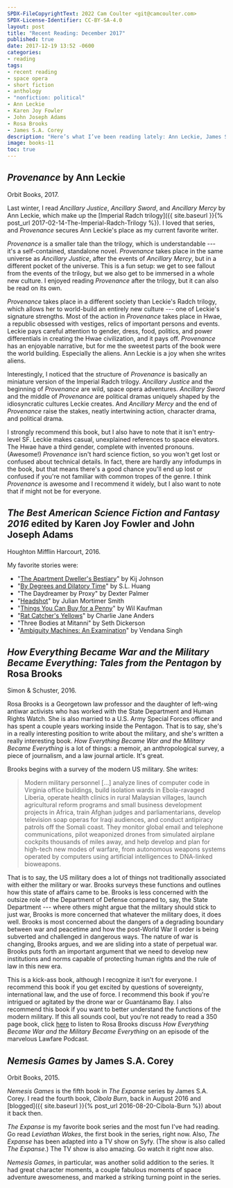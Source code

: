 ```yaml
---
SPDX-FileCopyrightText: 2022 Cam Coulter <git@camcoulter.com>
SPDX-License-Identifier: CC-BY-SA-4.0
layout: post
title: "Recent Reading: December 2017"
published: true
date: 2017-12-19 13:52 -0600
categories:
- reading
tags:
- recent reading
- space opera
- short fiction
- anthology
- "nonfiction: political"
- Ann Leckie
- Karen Joy Fowler
- John Joseph Adams
- Rosa Brooks
- James S.A. Corey
description: "Here’s what I’ve been reading lately: Ann Leckie, James S.A. Corey, Rosa Brooks, and more."
image: books-11
toc: true
---
```


## <cite>Provenance</cite> by Ann Leckie

<p class="bookinfo">Orbit Books, 2017.</p>

Last winter, I read <cite>Ancillary Justice</cite>, <cite>Ancillary Sword</cite>, and <cite>Ancillary Mercy</cite> by Ann Leckie, which make up the [Imperial Radch trilogy]({{ site.baseurl }}{% post_url 2017-02-14-The-Imperial-Radch-Trilogy %}). I loved that series, and <cite>Provenance</cite> secures Ann Leckie's place as my current favorite writer.

<cite>Provenance</cite> is a smaller tale than the trilogy, which is understandable --- it's a self-contained, standalone novel. <cite>Provenance</cite> takes place in the same universe as <cite>Ancillary Justice</cite>, after the events of <cite>Ancillary Mercy</cite>, but in a different pocket of the universe. This is a fun setup: we get to see fallout from the events of the trilogy, but we also get to be immersed in a whole new culture. I enjoyed reading <cite>Provenance</cite> after the trilogy, but it can also be read on its own.

<cite>Provenance</cite> takes place in a different society than Leckie's Radch trilogy, which allows her to world-build an entirely new culture --- one of Leckie's signature strengths. Most of the action in <cite>Provenance</cite> takes place in Hwae, a republic obsessed with vestiges, relics of important persons and events. Leckie pays careful attention to gender, dress, food, politics, and power differentials in creating the Hwae civilization, and it pays off. <cite>Provenance</cite> has an enjoyable narrative, but for me the sweetest parts of the book were the world building. Especially the aliens. Ann Leckie is a joy when she writes aliens.

Interestingly, I noticed that the structure of <cite>Provenance</cite> is basically an miniature version of the Imperial Radch trilogy. <cite>Ancillary Justice</cite> and the beginning of <cite>Provenance</cite> are wild, space opera adventures. <cite>Ancillary Sword</cite> and the middle of <cite>Provenance</cite> are political dramas uniquely shaped by the idiosyncratic cultures Leckie creates. And <cite>Ancillary Mercy</cite> and the end of <cite>Provenance</cite> raise the stakes, neatly intertwining action, character drama, and political drama.

I strongly recommend this book, but I also have to note that it isn't entry-level SF. Leckie makes casual, unexplained references to space elevators. The Hwae have a third gender, complete with invented pronouns. (Awesome!) <cite>Provenance</cite> isn't hard science fiction, so you won't get lost or confused about technical details. In fact, there are hardly any infodumps in the book, but that means there's a good chance you'll end up lost or confused if you're not familiar with common tropes of the genre. I think <cite>Provenance</cite> is awesome and I recommend it widely, but I also want to note that if might not be for everyone.

## <cite>The Best American Science Fiction and Fantasy 2016</cite> edited by Karen Joy Fowler and John Joseph Adams

<p class="bookinfo">Houghton Mifflin Harcourt, 2016.</p>

My favorite stories were:

* "[The Apartment Dweller's Bestiary](http://clarkesworldmagazine.com/johnson_01_15/)" by Kij Johnson
* "[By Degrees and Dilatory Time](http://strangehorizons.com/fiction/by-degrees-and-dilatory-time/)" by S.L. Huang
* "The Daydreamer by Proxy" by Dexter Palmer
* "[Headshot](https://motherboard.vice.com/en_us/article/ae3agk/headshot)" by Julian Mortimer Smith
* "[Things You Can Buy for a Penny](http://www.lightspeedmagazine.com/fiction/things-can-buy-penny/)" by Wil Kaufman
* "[Rat Catcher's Yellows](https://kotaku.com/read-a-short-story-where-video-game-cats-save-peoples-s-1725041677)" by Charlie Jane Anders
* "Three Bodies at Mitanni" by Seth Dickerson
* "[Ambiguity Machines: An Examination](https://www.tor.com/2015/04/29/ambiguity-machines-an-examination-vandana-singh/)" by Vendana Singh

## <cite>How Everything Became War and the Military Became Everything: Tales from the Pentagon</cite> by Rosa Brooks

<p class="bookinfo">Simon & Schuster, 2016.</p>

Rosa Brooks is a Georgetown law professor and the daughter of left-wing antiwar activists who has worked with the State Department and Human Rights Watch. She is also married to a U.S. Army Special Forces officer and has spent a couple years working inside the Pentagon. That is to say, she's in a really interesting position to write about the military, and she's written a really interesting book. <cite>How Everything Became War and the Military Became Everything</cite> is a lot of things: a memoir, an anthropological survey, a piece of journalism, and a law journal article. It's great.

Brooks begins with a survey of the modern US military. She writes:

> Modern military personnel [...] analyze lines of computer code in Virginia office buildings, build isolation wards in Ebola-ravaged Liberia, operate health clinics in rural Malaysian villages, launch agricultural reform programs and small business development projects in Africa, train Afghan judges and parliamentarians, develop television soap operas for Iraqi audiences, and conduct antipiracy patrols off the Somali coast. They monitor global email and telephone communications, pilot weaponized drones from simulated airplane cockpits thousands of miles away, and help develop and plan for high-tech new modes of warfare, from autonomous weapons systems operated by computers using artificial intelligences to DNA-linked bioweapons.

That is to say, the US military does a lot of things not traditionally associated with either the military or war. Brooks surveys these functions and outlines how this state of affairs came to be. Brooks is less concerned with the outsize role of the Department of Defense compared to, say, the State Department --- where others might argue that the military should stick to just war, Brooks is more concerned that whatever the military does, it does well. Brooks is most concerned about the dangers of a degrading boundary between war and peacetime and how the post-World War II order is being subverted and challenged in dangerous ways. The nature of war is changing, Brooks argues, and we are sliding into a state of perpetual war. Brooks puts forth an important argument that we need to develop new institutions and norms capable of protecting human rights and the rule of law in this new era.

This is a kick-ass book, although I recognize it isn't for everyone. I recommend this book if you get excited by questions of sovereignty, international law, and the use of force. I recommend this book if you're intrigued or agitated by the drone war or Guantánamo Bay. I also recommend this book if you want to better understand the functions of the modern military.
If this all sounds cool, but you're not ready to read a 350 page book, click [here](https://lawfareblog.com/lawfare-podcast-rosa-brooks-how-everything-became-war-and-military-became-everything) to listen to Rosa Brooks discuss <cite>How Everything Became War and the Military Became Everything</cite> on an episode of the marvelous Lawfare Podcast.

## <cite>Nemesis Games</cite> by James S.A. Corey

<p class="bookinfo">Orbit Books, 2015.</p>

<cite>Nemesis Games</cite> is the fifth book in <cite>The Expanse</cite> series by James S.A. Corey. I read the fourth book, <cite>Cibola Burn</cite>, back in August 2016 and [blogged]({{ site.baseurl }}{% post_url 2016-08-20-Cibola-Burn %}) about it back then.

<cite>The Expanse</cite> is my favorite book series and the most fun I've had reading. Go read <cite>Leviathan Wakes</cite>, the first book in the series, right now. Also, <cite>The Expanse</cite> has been adapted into a TV show on Syfy. (The show is also called <cite>The Expanse</cite>.) The TV show is also amazing. Go watch it right now also.

<cite>Nemesis Games</cite>, in particular, was another solid addition to the series. It had great character moments, a couple fabulous moments of space adventure awesomeness, and marked a striking turning point in the series.
